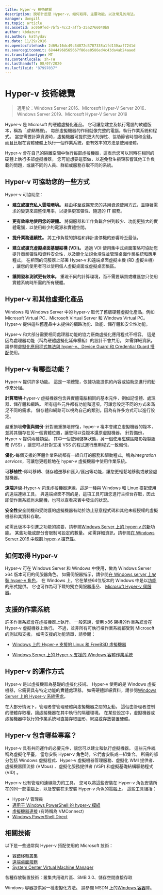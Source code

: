 ```yaml
---
title: Hyper-v 技術總覽
description: 說明什麼是 Hyper-v、如何取得、主要功能，以及常見的用法。
manager: dongill
ms.topic: article
ms.assetid: ac069fed-7bf5-4cc3-aff5-25a2766040b8
author: kbdazure
ms.author: kathydav
ms.date: 11/29/2016
ms.openlocfilehash: 2d69a16dc49c34872d3787338a1fd130aaf7241d
ms.sourcegitcommit: 68444968565667f86ee0586ed4c43da4ab24aaed
ms.translationtype: MT
ms.contentlocale: zh-TW
ms.lasthandoff: 08/07/2020
ms.locfileid: "87997037"
---
```

# <a name="hyper-v-technology-overview"></a>Hyper-v 技術總覽

>適用於：Windows Server 2016、Microsoft Hyper-V Server 2016、Windows Server 2019、Microsoft Hyper-V Server 2019

Hyper-v 是 Microsoft 的硬體虛擬化產品。 它可讓您建立及執行電腦的軟體版本，稱為「*虛擬機器*」。 每部虛擬機器的作用就像完整的電腦，執行作業系統和程式。 當您需要計算資源時，虛擬機器可提供更大的彈性、協助節省時間和金錢，而且比起在實體硬體上執行一個作業系統，更有效率的方法是使用硬體。

Hyper-v 會在自己的隔離空間中執行每部虛擬機器，這表示您可以同時在相同的硬體上執行多部虛擬機器。 您可能想要這麼做，以避免發生損毀影響其他工作負載的問題，或讓不同的人員、群組或服務存取不同的系統。

## <a name="some-ways-hyper-v-can-help-you"></a>Hyper-v 可協助您的一些方式

Hyper-v 可協助您：

- **建立或擴充私人雲端環境。** 藉由移至或擴充您的共用資源使用方式，並隨著需求的變更來調整使用率，以提供更富彈性、隨選的 IT 服務。

- **更有效率地使用您的硬體。** 將伺服器和工作負載合併到較少、功能更強大的實體電腦，以使用較少的電源和實體空間。

- **提升業務連續性。** 將工作負載的排程和非計畫停機的影響降至最低。

- **建立或擴充虛擬桌面基礎結構 (VDI)。** 透過 VDI 使用集中式桌面策略可協助您提升商業彈性和資料安全性，以及簡化法規合規性並管理桌面作業系統和應用程式。 在相同的伺服器上部署 Hyper-v 和遠端桌面虛擬主機 (RD 虛擬主機) ，讓您的使用者可以使用個人虛擬桌面或虛擬桌面集區。

- **讓開發和測試更有效率。** 重現不同的計算環境，而不需要購買或維護您只使用實體系統時所需的所有硬體。

## <a name="hyper-v-and-other-virtualization-products"></a>Hyper-v 和其他虛擬化產品

Windows 和 Windows Server 中的 hyper-v 取代了舊版硬體虛擬化產品，例如 Microsoft Virtual PC、Microsoft Virtual Server 和 Windows Virtual PC。 Hyper-v 提供這些舊產品中未提供的網路功能、效能、儲存體和安全性功能。

Hyper-v 和大部分需要相同處理器功能的協力廠商虛擬化應用程式不相容。 這是因為處理器功能（稱為硬體虛擬化延伸模組）的設計不會共用。 如需詳細資訊，請參閱[虛擬化應用程式無法與 hyper-v、Device Guard 和 Credential Guard 搭配](https://support.microsoft.com/kb/3204980)使用。

## <a name="what-features-does-hyper-v-have"></a>Hyper-v 有哪些功能？

Hyper-v 提供許多功能。 這是一項總覽，依據功能提供的內容或協助您進行的動作來分組。

**計算環境**-hyper-v 虛擬機器包含與實體電腦相同的基本元件，例如記憶體、處理器、儲存體和網路。 所有這些元件都有功能和選項，可讓您設定不同的方式來滿足不同的需求。 儲存體和網路可以視為自己的類別，因為有許多方式可以進行設定。

嚴重損壞**修復與備份**-針對嚴重損壞修復，hyper-v 複本會建立虛擬機器的複本，並將其儲存在另一個實體位置，讓您可以從複本還原虛擬機器。 針對備份，Hyper-v 提供兩種類型。 其中一個使用儲存狀態，另一個使用磁碟區陰影複製服務 (VSS) ，讓您可以針對支援 VSS 的程式進行應用程式一致備份。

**優化**-每個支援的客體作業系統都有一組自訂的服務和驅動程式，稱為*integration services*，可讓您更輕鬆地在 hyper-v 虛擬機器中使用作業系統。

可**移植性**-即時移轉、儲存體遷移和匯入/匯出等功能，讓您更輕鬆地移動或散發虛擬機器。

**遠端**連線-Hyper-v 包含虛擬機器連線，這是一種與 Windows 和 Linux 搭配使用的遠端連線工具。 與遠端桌面不同的是，這項工具可讓您進行主控台存取，因此即使作業系統尚未開機，也可以查看來賓中發生的狀況。

**安全性**安全開機和受防護的虛擬機器有助於防止惡意程式碼和其他未經授權的虛擬機器和其資料存取。

如需此版本中引進之功能的摘要，請參閱[Windows Server 上的 hyper-v 的新](What-s-new-in-Hyper-V-on-Windows.md)功能。 某些功能或部分會限制可設定的數量。 如需詳細資訊，請參閱[在 Windows Server 2016 中規劃 hyper-v 擴充性](./plan/plan-hyper-v-scalability-in-windows-server.md)。

## <a name="how-to-get-hyper-v"></a>如何取得 Hyper-v

Hyper-v 可在 Windows Server 和 Windows 中使用，做為 Windows Server x64 版本可用的伺服器角色。 如需伺服器指示，請參閱[在 Windows server 上安裝 hyper-v 角色](get-started/Install-the-Hyper-V-role-on-Windows-Server.md)。 在 Windows 上，它在某些64位版本的 Windows 中是以[功能](/virtualization/hyper-v-on-windows/index)的形式提供。 它也可作為可下載的獨立伺服器產品、 [Microsoft Hyper-v 伺服器](https://www.microsoft.com/evalcenter/evaluate-hyper-v-server-2019)。

## <a name="supported-operating-systems"></a>支援的作業系統

許多作業系統會在虛擬機器上執行。 一般來說，使用 x86 架構的作業系統會在 Hyper-v 虛擬機器上執行。 不過，並非所有可執行檔作業系統都受到 Microsoft 的測試和支援。 如需支援的功能清單，請參閱：

- [Windows 上的 Hyper-v 支援的 Linux 和 FreeBSD 虛擬機器](Supported-Linux-and-FreeBSD-virtual-machines-for-Hyper-V-on-Windows.md)

- [Windows Server 上的 Hyper-v 支援的 Windows 客體作業系統](Supported-Windows-guest-operating-systems-for-Hyper-V-on-Windows.md)

## <a name="how-hyper-v-works"></a>Hyper-v 的運作方式

Hyper-v 是以虛擬機器為基礎的虛擬化技術。 Hyper-v 使用的是 Windows 虛擬機器，它需要具有特定功能的實體處理器。 如需硬體詳細資料，請參閱[Windows Server 上的 Hyper-v 系統需求](System-requirements-for-Hyper-V-on-Windows.md)。

在大部分情況下，管理者會管理硬體與虛擬機器之間的互動。 這個由管理者控制的硬體存取權，讓虛擬機器在其中執行的隔離環境。 在某些設定中，虛擬機器或虛擬機器中執行的作業系統可直接存取圖形、網路或存放裝置硬體。

## <a name="what-does-hyper-v-consist-of"></a>Hyper-v 包含哪些專案？

Hyper-v 具有共同運作的必要元件，讓您可以建立和執行虛擬機器。 這些元件統稱為虛擬化平臺。 當您安裝 Hyper-v 角色時，它們會安裝成一組集合。 所需的部分包括 Windows 虛擬程式、Hyper-v 虛擬機器管理服務、虛擬化 WMI 提供者、虛擬機器匯流排 (VMbus) 、虛擬化服務提供者 (VSP) 和虛擬基礎結構驅動程式 (VID) 。

Hyper-v 也有管理和連線能力的工具。 您可以將這些安裝在 Hyper-v 角色安裝所在的同一部電腦上，以及安裝在未安裝 Hyper-v 角色的電腦上。 這些工具組括：

- Hyper-V 管理員
- [適用于 Windows PowerShell 的 hyper-v 模組](/powershell/module/hyper-v/index)
- [虛擬機器連接](./learn-more/hyper-v-virtual-machine-connect.md) \(有時稱為 VMConnect\)
- [Windows PowerShell Direct](manage/Manage-Windows-virtual-machines-with-PowerShell-Direct.md)

## <a name="related-technologies"></a>相關技術

以下是一些通常與 Hyper-v 搭配使用的 Microsoft 技術：

- [容錯移轉叢集](../../failover-clustering/whats-new-in-failover-clustering.md)
- [遠端桌面服務](../../remote/remote-desktop-services/welcome-to-rds.md)
- [System Center Virtual Machine Manager](/system-center/vmm/overview)

各種存放裝置技術：叢集共用磁片區、SMB 3.0、儲存空間直接存取

Windows 容器提供另一種虛擬化方法。 請參閱 MSDN 上的[Windows 容器](/virtualization/windowscontainers/index)庫。